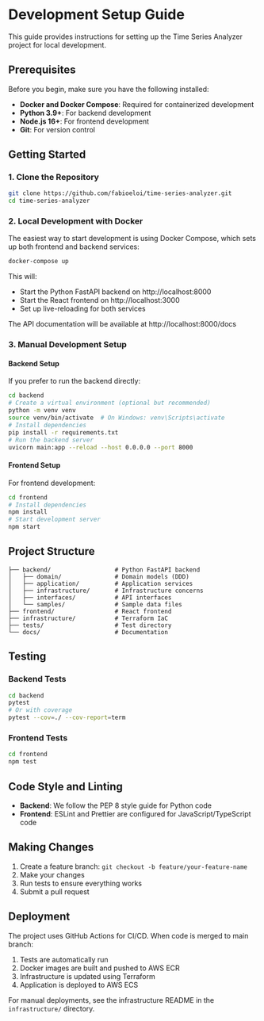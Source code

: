 # Development Setup Guide

This guide provides instructions for setting up the Time Series Analyzer project for local development.

## Prerequisites

Before you begin, make sure you have the following installed:

- **Docker and Docker Compose**: Required for containerized development
- **Python 3.9+**: For backend development
- **Node.js 16+**: For frontend development
- **Git**: For version control

## Getting Started

### 1. Clone the Repository

```bash
git clone https://github.com/fabioeloi/time-series-analyzer.git
cd time-series-analyzer
```

### 2. Local Development with Docker

The easiest way to start development is using Docker Compose, which sets up both frontend and backend services:

```bash
docker-compose up
```

This will:
- Start the Python FastAPI backend on http://localhost:8000
- Start the React frontend on http://localhost:3000
- Set up live-reloading for both services

The API documentation will be available at http://localhost:8000/docs

### 3. Manual Development Setup

#### Backend Setup

If you prefer to run the backend directly:

```bash
cd backend
# Create a virtual environment (optional but recommended)
python -m venv venv
source venv/bin/activate  # On Windows: venv\Scripts\activate
# Install dependencies
pip install -r requirements.txt
# Run the backend server
uvicorn main:app --reload --host 0.0.0.0 --port 8000
```

#### Frontend Setup

For frontend development:

```bash
cd frontend
# Install dependencies
npm install
# Start development server
npm start
```

## Project Structure

```
├── backend/                  # Python FastAPI backend
│   ├── domain/               # Domain models (DDD)
│   ├── application/          # Application services
│   ├── infrastructure/       # Infrastructure concerns
│   ├── interfaces/           # API interfaces
│   └── samples/              # Sample data files
├── frontend/                 # React frontend
├── infrastructure/           # Terraform IaC
├── tests/                    # Test directory
└── docs/                     # Documentation
```

## Testing

### Backend Tests

```bash
cd backend
pytest
# Or with coverage
pytest --cov=./ --cov-report=term
```

### Frontend Tests

```bash
cd frontend
npm test
```

## Code Style and Linting

- **Backend**: We follow the PEP 8 style guide for Python code
- **Frontend**: ESLint and Prettier are configured for JavaScript/TypeScript code

## Making Changes

1. Create a feature branch: `git checkout -b feature/your-feature-name`
2. Make your changes
3. Run tests to ensure everything works
4. Submit a pull request

## Deployment

The project uses GitHub Actions for CI/CD. When code is merged to main branch:

1. Tests are automatically run
2. Docker images are built and pushed to AWS ECR
3. Infrastructure is updated using Terraform
4. Application is deployed to AWS ECS

For manual deployments, see the infrastructure README in the `infrastructure/` directory.
